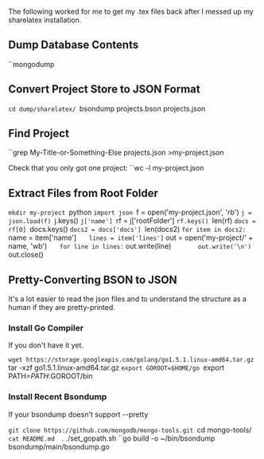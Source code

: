 The following worked for me to get my .tex files back after I messed up my sharelatex installation.

## Dump Database Contents
``mongodump

## Convert Project Store to JSON Format
``cd dump/sharelatex/
``bsondump projects.bson projects.json

## Find Project

``grep My-Title-or-Something-Else projects.json >my-project.json

Check that you only got one project:
``wc -l my-project.json

## Extract Files from Root Folder 

``mkdir my-project
``python
``import json
``f = open('my-project.json', 'rb')
``j = json.load(f)
``j.keys()
``j['name']
``rf = j['rootFolder']
``rf.keys()
``len(rf)
``docs = rf[0]
``docs.keys()
``docs2 = docs['docs']
``len(docs2)
``for item in docs2:
``    name = item['name']
``    lines = item['lines']
``    out = open('my-project/' + name, 'wb')
``    for line in lines:
``        out.write(line)
``        out.write('\n')
``    out.close()

## Pretty-Converting BSON to JSON

It's a lot easier to read the json files and to understand the structure as a human if they are pretty-printed.

### Install Go Compiler
If you don't have it yet.

``wget https://storage.googleapis.com/golang/go1.5.1.linux-amd64.tar.gz
``tar -xzf go1.5.1.linux-amd64.tar.gz
``export GOROOT=$HOME/go
``export PATH=$PATH:$GOROOT/bin

### Install Recent Bsondump
If your bsondump doesn't support --pretty

``git clone https://github.com/mongodb/mongo-tools.git
``cd mongo-tools/
``cat README.md 
``. ./set_gopath.sh
``go build -o ~/bin/bsondump bsondump/main/bsondump.go 
